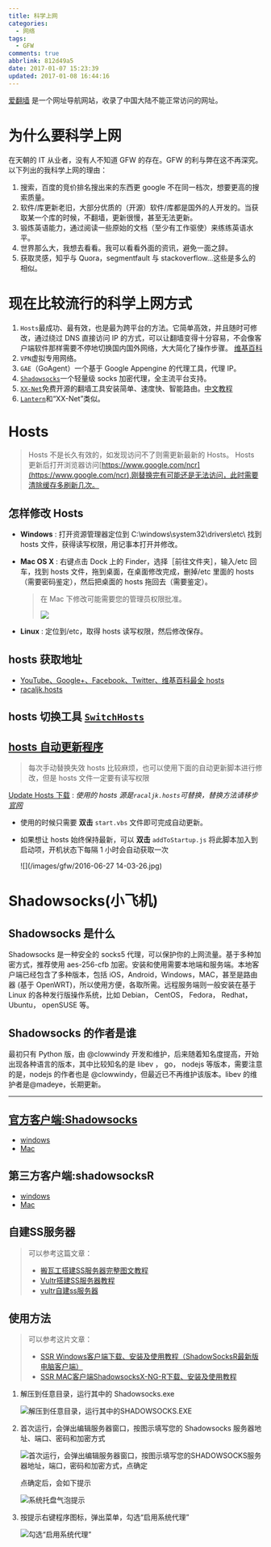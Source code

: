 ```yaml
---
title: 科学上网
categories:
  - 网络
tags:
  - GFW
comments: true
abbrlink: 812d49a5
date: 2017-01-07 15:23:39
updated: 2017-01-08 16:44:16
---
```


[爱翻墙](https://greatagent-ifanqiang.github.io/greatagent2-ga/ifanqiang.htm) 是一个网址导航网站，收录了中国大陆不能正常访问的网址。

<!-- more -->

# 为什么要科学上网

在天朝的 IT 从业者，没有人不知道 GFW 的存在。GFW 的利与弊在这不再深究。以下列出的我科学上网的理由：

1.  搜索，百度的竞价排名搜出来的东西更 google 不在同一档次，想要更高的搜索质量。
2.  软件/库更新老旧，大部分优质的（开源）软件/库都是国外的人开发的。当获取某一个库的时候，不翻墙，更新很慢，甚至无法更新。
3.  锻炼英语能力，通过阅读一些原始的文档（至少有工作驱使）来练练英语水平。
4.  世界那么大，我想去看看。我可以看看外面的资讯，避免一面之辞。
5.  获取灵感，知乎与 Quora，segmentfault 与 stackoverflow...这些是多么的相似。

# 现在比较流行的科学上网方式

1.  `Hosts`最成功、最有效，也是最为跨平台的方法。它简单高效，并且随时可修改，通过绕过 DNS 直接访问 IP 的方式，可以让翻墙变得十分容易，不会像客户端软件那样需要不停地切换国内国外网络，大大简化了操作步骤。 [维基百科](https://zh.wikipedia.org/zh-cn/Hosts%E6%96%87%E4%BB%B6)
2.  `VPN`虚拟专用网络。
3.  `GAE`（GoAgent）一个基于 Google Appengine 的代理工具，代理 IP。
4.  [`Shadowsocks`](https://shadowsocks.org)一个轻量级 socks 加密代理，全主流平台支持。
5.  [`XX-Net`](https://github.com/XX-net/XX-Net)免费开源的翻墙工具安装简单、速度快、智能路由。[中文教程](https://github.com/XX-net/XX-Net/wiki/%E4%B8%AD%E6%96%87%E6%96%87%E6%A1%A3)
6.  [`Lantern`](https://getlantern.org/)和“XX-Net”类似。

# Hosts

> Hosts 不是长久有效的，如发现访问不了则需更新最新的 Hosts。
> Hosts 更新后打开浏览器访问[https://www.google.com/ncr](https://www.google.com/ncr),刚替换完有可能还是无法访问，此时需要清除缓存多刷新几次。

## 怎样修改 Hosts

- **Windows** : 打开资源管理器定位到 C:\windows\system32\drivers\etc\ 找到 hosts 文件，获得读写权限，用记事本打开并修改。

- **Mac OS X** : 右键点击 Dock 上的 Finder，选择［前往文件夹］，输入/etc 回车，找到 hosts 文件，拖到桌面，在桌面修改完成，删掉/etc 里面的 hosts（需要密码鉴定），然后把桌面的 hosts 拖回去（需要鉴定）。

  > 在 Mac 下修改可能需要您的管理员权限批准。
  >
  > ![](https://o1lk7rmd9.qnssl.com/wp-content/uploads/2013/07/private_etc-500x243.png)

- **Linux** : 定位到/etc，取得 hosts 读写权限，然后修改保存。

## hosts 获取地址

- [YouTube、Google+、Facebook、Twitter、维基百科最全 hosts](https://blog.netsh.org/posts/youtube-google-facebook-twitter-wikipedia-hosts_1199.netsh.html)
- [racaljk.hosts](https://raw.githubusercontent.com/racaljk/hosts/master/hosts)

## hosts 切换工具 [`SwitchHosts`](https://oldj.github.io/SwitchHosts/)

## [hosts 自动更新程序](https://github.com/ladder1984/updateHosts)

> 每次手动替换失效 hosts 比较麻烦，也可以使用下面的自动更新脚本进行修改，但是 hosts 文件一定要有读写权限

[Update Hosts 下载](https://github.com/MrLeo/highsheng/raw/master/updateHosts.zip) : _使用的 hosts 源是`racaljk.hosts`可替换，替换方法请移步[官网](https://github.com/ladder1984/updateHosts)_

- 使用的时候只需要 **双击** `start.vbs` 文件即可完成自动更新。

- 如果想让 hosts 始终保持最新，可以 **双击** `addToStartup.js` 将此脚本加入到启动项，开机状态下每隔 1 小时会自动获取一次

  ![](/images/gfw/2016-06-27 14-03-26.jpg)

# Shadowsocks(小飞机)

## Shadowsocks 是什么

Shadowsocks 是一种安全的 socks5 代理，可以保护你的上网流量。基于多种加密方式，推荐使用 aes-256-cfb 加密。安装和使用需要本地端和服务端。本地客户端已经包含了多种版本，包括 iOS，Android，Windows，MAC，甚至是路由器 (基于 OpenWRT)，所以使用方便，各取所需。远程服务端则一般安装在基于 Linux 的各种发行版操作系统，比如 Debian， CentOS， Fedora， Redhat， Ubuntu， openSUSE 等。

## Shadowsocks 的作者是谁

最初只有 Python 版，由 @clowwindy 开发和维护，后来随着知名度提高，开始出现各种语言的版本，其中比较知名的是 libev ， go， nodejs 等版本，需要注意的是，nodejs 的作者也是 @clowwindy，但最近已不再维护该版本。libev 的维护者是@madeye，长期更新。

---

## [官方客户端:Shadowsocks](https://shadowsocks.org/en/download/clients.html)

- [windows](https://github.com/shadowsocks/shadowsocks-windows/releases/latest)
- [Mac](https://github.com/shadowsocks/ShadowsocksX-NG/releases/latest)

## 第三方客户端:shadowsocksR

- [windows](https://github.com/shadowsocksrr/shadowsocksr-csharp/releases)
- [Mac](https://github.com/qinyuhang/ShadowsocksX-NG-R/releases)

## 自建SS服务器

> 可以参考这篇文章：
>
> - [搬瓦工搭建SS服务器完整图文教程](https://www.freeluffy.com/bandwagonhost-ss/)
> - [Vultr搭建SS服务器教程](https://www.freeluffy.com/ss-server-on-vultr/)
> - [vultr自建ss服务器](https://medium.com/@tyrr31186065/vultr%E8%87%AA%E5%BB%BAss%E6%9C%8D%E5%8A%A1%E5%99%A8%E6%95%99%E7%A8%8B-7426b117361)

## 使用方法

> 可以参考这片文章：
>
> - [SSR Windows客户端下载、安装及使用教程（ShadowSocksR最新版电脑客户端）](https://ssr.tools/82) 
> - [SSR MAC客户端ShadowsocksX-NG-R下载、安装及使用教程](https://ssr.tools/164)

1.  解压到任意目录，运行其中的 Shadowsocks.exe

    ![解压到任意目录，运行其中的SHADOWSOCKS.EXE](/images/gfw/2017-01-03-12-27-25.jpg)

2.  首次运行，会弹出编辑服务器窗口，按图示填写您的 Shadowsocks 服务器地址、端口、密码和加密方式

    ![首次运行，会弹出编辑服务器窗口，按图示填写您的SHADOWSOCKS服务器地址，端口，密码和加密方式，点确定](/images/gfw/2017-01-03-12-27-48.jpg)

    点确定后，会如下提示

    ![系统托盘气泡提示](/images/gfw/2017-01-03-12-28-12.jpg)

3.  按提示右键程序图标，弹出菜单，勾选“启用系统代理”

    ![勾选“启用系统代理”](/images/gfw/2017-01-03-12-28-33.jpg)
